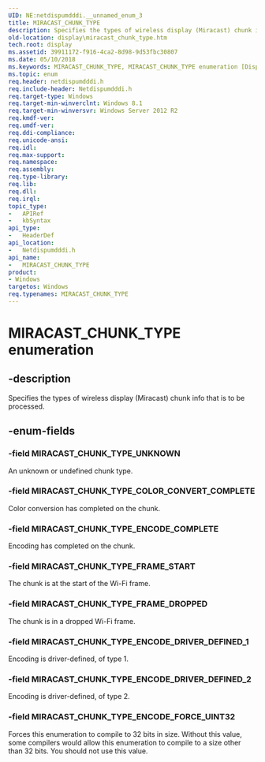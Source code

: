 ```yaml
---
UID: NE:netdispumdddi.__unnamed_enum_3
title: MIRACAST_CHUNK_TYPE
description: Specifies the types of wireless display (Miracast) chunk info that is to be processed.
old-location: display\miracast_chunk_type.htm
tech.root: display
ms.assetid: 39911172-f916-4ca2-8d98-9d53fbc30807
ms.date: 05/10/2018
ms.keywords: MIRACAST_CHUNK_TYPE, MIRACAST_CHUNK_TYPE enumeration [Display Devices], MIRACAST_CHUNK_TYPE_COLOR_CONVERT_COMPLETE, MIRACAST_CHUNK_TYPE_ENCODE_COMPLETE, MIRACAST_CHUNK_TYPE_ENCODE_DRIVER_DEFINED_1, MIRACAST_CHUNK_TYPE_ENCODE_DRIVER_DEFINED_2, MIRACAST_CHUNK_TYPE_ENCODE_FORCE_UINT32, MIRACAST_CHUNK_TYPE_FRAME_DROPPED, MIRACAST_CHUNK_TYPE_FRAME_START, MIRACAST_CHUNK_TYPE_UNKNOWN, display.miracast_chunk_type, netdispumdddi/MIRACAST_CHUNK_TYPE, netdispumdddi/MIRACAST_CHUNK_TYPE_COLOR_CONVERT_COMPLETE, netdispumdddi/MIRACAST_CHUNK_TYPE_ENCODE_COMPLETE, netdispumdddi/MIRACAST_CHUNK_TYPE_ENCODE_DRIVER_DEFINED_1, netdispumdddi/MIRACAST_CHUNK_TYPE_ENCODE_DRIVER_DEFINED_2, netdispumdddi/MIRACAST_CHUNK_TYPE_ENCODE_FORCE_UINT32, netdispumdddi/MIRACAST_CHUNK_TYPE_FRAME_DROPPED, netdispumdddi/MIRACAST_CHUNK_TYPE_FRAME_START, netdispumdddi/MIRACAST_CHUNK_TYPE_UNKNOWN
ms.topic: enum
req.header: netdispumdddi.h
req.include-header: Netdispumdddi.h
req.target-type: Windows
req.target-min-winverclnt: Windows 8.1
req.target-min-winversvr: Windows Server 2012 R2
req.kmdf-ver: 
req.umdf-ver: 
req.ddi-compliance: 
req.unicode-ansi: 
req.idl: 
req.max-support: 
req.namespace: 
req.assembly: 
req.type-library: 
req.lib: 
req.dll: 
req.irql: 
topic_type:
-	APIRef
-	kbSyntax
api_type:
-	HeaderDef
api_location:
-	Netdispumdddi.h
api_name:
-	MIRACAST_CHUNK_TYPE
product:
- Windows
targetos: Windows
req.typenames: MIRACAST_CHUNK_TYPE
---
```


# MIRACAST_CHUNK_TYPE enumeration


## -description


Specifies the types of wireless display (Miracast) chunk info that is to be processed.


## -enum-fields




### -field MIRACAST_CHUNK_TYPE_UNKNOWN

An unknown or undefined chunk type.


### -field MIRACAST_CHUNK_TYPE_COLOR_CONVERT_COMPLETE

Color conversion has completed on the chunk.


### -field MIRACAST_CHUNK_TYPE_ENCODE_COMPLETE

Encoding has completed on the chunk.


### -field MIRACAST_CHUNK_TYPE_FRAME_START

The chunk is at the start of the Wi-Fi frame.


### -field MIRACAST_CHUNK_TYPE_FRAME_DROPPED

The chunk is in a dropped Wi-Fi frame.


### -field MIRACAST_CHUNK_TYPE_ENCODE_DRIVER_DEFINED_1

Encoding is driver-defined, of type 1.


### -field MIRACAST_CHUNK_TYPE_ENCODE_DRIVER_DEFINED_2

Encoding is driver-defined, of type 2.


### -field MIRACAST_CHUNK_TYPE_ENCODE_FORCE_UINT32

Forces this enumeration to compile to 32 bits in size. Without this value, some compilers would allow this enumeration to compile to a size other than 32 bits. You should not use this value.

